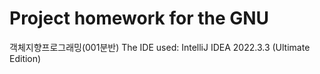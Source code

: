 # Project homework for the GNU 
객체지향프로그래밍(001분반)
The IDE used: IntelliJ IDEA 2022.3.3 (Ultimate Edition)
